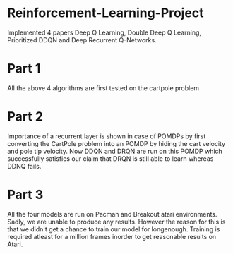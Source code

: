 # Reinforcement-Learning-Project

Implemented 4 papers Deep Q Learning, Double Deep Q Learning, Prioritized DDQN and Deep Recurrent Q-Networks. 

# Part 1 

All the above 4 algorithms are first tested on the cartpole problem

# Part 2

Importance of a recurrent layer is shown in case of POMDPs by first converting the CartPole problem into an POMDP by hiding the cart velocity and pole tip velocity. Now DDQN and DRQN are run on this POMDP which successfully satisfies our claim that DRQN is still able to learn whereas DDNQ fails.

# Part 3

All the four models are run on Pacman and Breakout atari environments. Sadly, we are unable to produce any results. However the reason for this is that we didn't get a chance to train our model for longenough. Training is required atleast for a million frames inorder to get  reasonable results on Atari.
